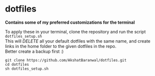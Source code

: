 # dotfiles

**Contains some of my preferred customizations for the terminal**

To apply these in your terminal, clone the repository and run the script `dotfiles_setup.sh`  
This will *DELETE* all your default dotfiles with the same name, and create links in the home folder to the given dotfiles in the repo.  
Better create a backup first :)

```
git clone https://github.com/AkshatBaranwal/dotfiles.git
cd dotfiles
sh dotfiles_setup.sh
```
